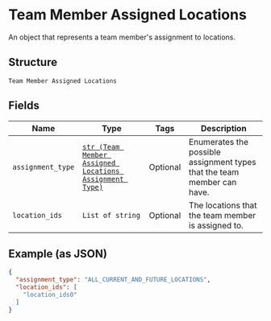 
# Team Member Assigned Locations

An object that represents a team member's assignment to locations.

## Structure

`Team Member Assigned Locations`

## Fields

| Name | Type | Tags | Description |
|  --- | --- | --- | --- |
| `assignment_type` | [`str (Team Member Assigned Locations Assignment Type)`](/doc/models/team-member-assigned-locations-assignment-type.md) | Optional | Enumerates the possible assignment types that the team member can have. |
| `location_ids` | `List of string` | Optional | The locations that the team member is assigned to. |

## Example (as JSON)

```json
{
  "assignment_type": "ALL_CURRENT_AND_FUTURE_LOCATIONS",
  "location_ids": [
    "location_ids0"
  ]
}
```

